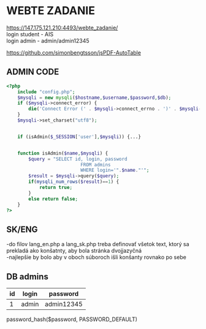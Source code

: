# WEBTE ZADANIE
<https://147.175.121.210:4493/webte_zadanie/>  
login student - AIS  
login admin - admin/admin12345  

https://github.com/simonbengtsson/jsPDF-AutoTable

## ADMIN CODE
```php
<?php
    include "config.php";
    $mysqli = new mysqli($hostname,$username,$password,$db);
    if ($mysqli->connect_error) {
        die('Connect Error (' . $mysqli->connect_errno . ')' . $mysqli->connect_error);
    }
    $mysqli->set_charset("utf8");


    if (isAdmin($_SESSION['user'],$mysqli)) {...}


    function isAdmin($name,$mysqli) {
        $query = "SELECT id, login, password
                           FROM admins
                           WHERE login='".$name."'";
        $result = $mysqli->query($query);
        if(mysqli_num_rows($result)==1) {
            return true;
        }
        else return false;
    }
?> 

```

## SK/ENG
-do filov lang_en.php a lang_sk.php treba definovať všetok text, ktorý sa prekladá ako konšatnty, aby bola stránka dvojjazyčná  
-najlepšie by bolo aby v oboch súboroch išli konšanty rovnako po sebe

## DB admins
| id | login | password |
|----|-------|----------|
| 1 | admin | admin12345|

password_hash($password, PASSWORD_DEFAULT)
